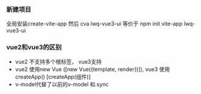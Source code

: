 
### 新建项目
全局安装create-vite-app 然后 cva lwq-vue3-ui 等价于 npm init vite-app lwq-vue3-ui

### vue2和vue3的区别
- vue2 不支持多个根标签， vue3支持
- vue2 使用new Vue ([new Vue({template, render})]), vue3 使用createApp() [createApp(组件)]
- v-model代替了以前的v-model 和.sync